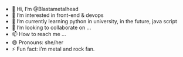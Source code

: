 - 👋 Hi, I’m @Blastametalhead
- 👀 I’m interested in front-end & devops
- 🌱 I’m currently learning python in university, in the future, java script
- 💞️ I’m looking to collaborate on ...
- 📫 How to reach me ...
- 😄 Pronouns: she/her
- ⚡ Fun fact: i'm metal and rock fan. 

<!---
Blastametalhead/Blastametalhead is a ✨ special ✨ repository because its `README.md` (this file) appears on your GitHub profile.
You can click the Preview link to take a look at your changes.
--->
